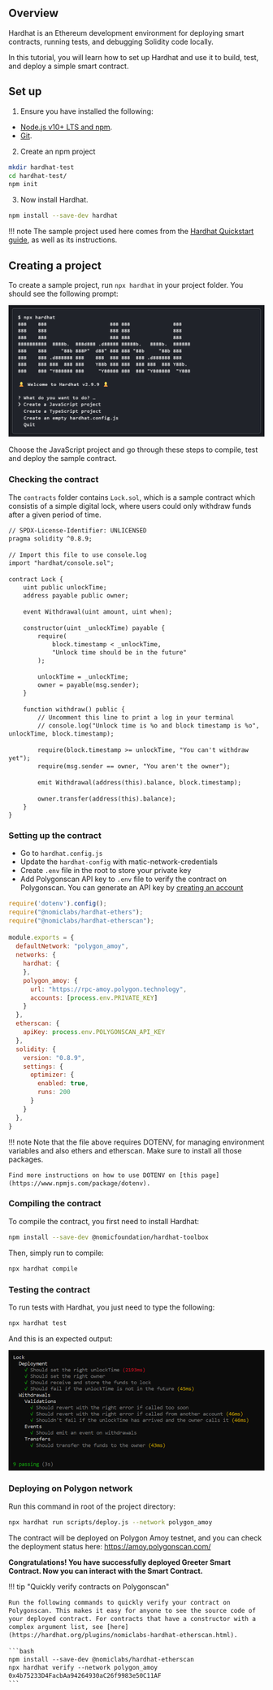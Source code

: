 ## Overview

Hardhat is an Ethereum development environment for deploying smart contracts, running tests, and debugging Solidity code locally.

In this tutorial, you will learn how to set up Hardhat and use it to build, test, and deploy a simple smart contract.

## Set up

1. Ensure you have installed the following:

- [Node.js v10+ LTS and npm](https://nodejs.org/en/).
- [Git](https://git-scm.com/).

2. Create an npm project

```sh
mkdir hardhat-test
cd hardhat-test/
npm init
```

3. Now install Hardhat.

```sh
npm install --save-dev hardhat
```

!!! note
    The sample project used here comes from the [Hardhat Quickstart guide](https://hardhat.org/getting-started/#quick-start), as well as its instructions.

## Creating a project

To create a sample project, run `npx hardhat` in your project folder. You should see the following prompt:

![img](../../../img/tools/hardhat/quickstart.png)

Choose the JavaScript project and go through these steps to compile, test and deploy the sample contract.

### Checking the contract

The `contracts` folder contains `Lock.sol`, which is a sample contract which consistis of a simple digital lock, where users could only withdraw funds after a given period of time.

```solidity
// SPDX-License-Identifier: UNLICENSED
pragma solidity ^0.8.9;

// Import this file to use console.log
import "hardhat/console.sol";

contract Lock {
    uint public unlockTime;
    address payable public owner;

    event Withdrawal(uint amount, uint when);

    constructor(uint _unlockTime) payable {
        require(
            block.timestamp < _unlockTime,
            "Unlock time should be in the future"
        );

        unlockTime = _unlockTime;
        owner = payable(msg.sender);
    }

    function withdraw() public {
        // Uncomment this line to print a log in your terminal
        // console.log("Unlock time is %o and block timestamp is %o", unlockTime, block.timestamp);

        require(block.timestamp >= unlockTime, "You can't withdraw yet");
        require(msg.sender == owner, "You aren't the owner");

        emit Withdrawal(address(this).balance, block.timestamp);

        owner.transfer(address(this).balance);
    }
}
```

### Setting up the contract

- Go to `hardhat.config.js`
- Update the `hardhat-config` with matic-network-credentials
- Create `.env` file in the root to store your private key
- Add Polygonscan API key to `.env` file to verify the contract on Polygonscan. You can generate an API key by [creating an account](https://polygonscan.com/register)

```js
require('dotenv').config();
require("@nomiclabs/hardhat-ethers");
require("@nomiclabs/hardhat-etherscan");

module.exports = {
  defaultNetwork: "polygon_amoy",
  networks: {
    hardhat: {
    },
    polygon_amoy: {
      url: "https://rpc-amoy.polygon.technology",
      accounts: [process.env.PRIVATE_KEY]
    }
  },
  etherscan: {
    apiKey: process.env.POLYGONSCAN_API_KEY
  },
  solidity: {
    version: "0.8.9",
    settings: {
      optimizer: {
        enabled: true,
        runs: 200
      }
    }
  },
}
```

!!! note
    Note that the file above requires DOTENV, for managing environment variables and also ethers and etherscan. Make sure to install all those packages.

    Find more instructions on how to use DOTENV on [this page](https://www.npmjs.com/package/dotenv).

### Compiling the contract

To compile the contract, you first need to install Hardhat:

```bash
npm install --save-dev @nomicfoundation/hardhat-toolbox
```

Then, simply run to compile:

```bash
npx hardhat compile
```

### Testing the contract

To run tests with Hardhat, you just need to type the following:

```bash
npx hardhat test
```

And this is an expected output:

![img](../../../img/tools/hardhat/test.png)

### Deploying on Polygon network

Run this command in root of the project directory:

```bash
npx hardhat run scripts/deploy.js --network polygon_amoy
```

The contract will be deployed on Polygon Amoy testnet, and you can check the deployment status here: <https://amoy.polygonscan.com/>

**Congratulations! You have successfully deployed Greeter Smart Contract. Now you can interact with the Smart Contract.**

!!! tip "Quickly verify contracts on Polygonscan"

    Run the following commands to quickly verify your contract on Polygonscan. This makes it easy for anyone to see the source code of your deployed contract. For contracts that have a constructor with a complex argument list, see [here](https://hardhat.org/plugins/nomiclabs-hardhat-etherscan.html).

    ```bash
    npm install --save-dev @nomiclabs/hardhat-etherscan
    npx hardhat verify --network polygon_amoy 0x4b75233D4FacbAa94264930aC26f9983e50C11AF
    ```

